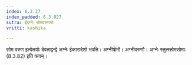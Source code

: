 ```yaml
---
index: 6.3.27
index_padded: 6.3.027
sutra: ईदग्नेः सोमवरुणयोः
vritti: kashika

---
```

सोम वरुण इत्येतयोः देवताद्वन्द्वे अग्नेः ईकारादेशो भवति। अग्नीषोमौ। अग्नीवरुणौ। अग्नेः स्तुत्स्तोमसोमाः (8.3.82) इति षत्वम्।